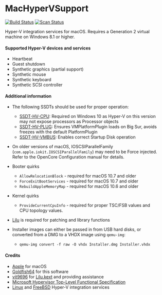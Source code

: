 MacHyperVSupport
================

[![Build Status](https://github.com/acidanthera/MacHyperVSupport/workflows/CI/badge.svg?branch=master)](https://github.com/acidanthera/MacHyperVSupport/actions) [![Scan Status](https://scan.coverity.com/projects/23212/badge.svg?flat=1)](https://scan.coverity.com/projects/23212)

Hyper-V integration services for macOS. Requires a Generation 2 virtual machine on Windows 8.1 or higher.

#### Supported Hyper-V devices and services
- Heartbeat
- Guest shutdown
- Synthetic graphics (partial support)
- Synthetic mouse
- Synthetic keyboard
- Synthetic SCSI controller

#### Additional information
- The following SSDTs should be used for proper operation:
  - [SSDT-HV-CPU](https://github.com/acidanthera/OpenCorePkg/blob/master/Docs/AcpiSamples/Source/SSDT-HV-CPU.dsl): Required on Windows 10 as Hyper-V on this version may not expose processors as Processor objects
  - [SSDT-HV-PLUG](https://github.com/acidanthera/OpenCorePkg/blob/master/Docs/AcpiSamples/Source/SSDT-HV-PLUG.dsl): Ensures VMPlatformPlugin loads on Big Sur, avoids freezes with the default PlatformPlugin
  - [SSDT-HV-VMBUS](https://github.com/acidanthera/OpenCorePkg/blob/master/Docs/AcpiSamples/Source/SSDT-HV-VMBUS.dsl): Enables correct Startup Disk operation

- On older versions of macOS, IOSCSIParallelFamily (`com.apple.iokit.IOSCSIParallelFamily`) may need to be Force injected. Refer to the OpenCore Configuration manual for details.
- Booter quirks
  - `AllowRelocationBlock` - required for macOS 10.7 and older
  - `ForceExitBootServices` - required for macOS 10.7 and older
  - `RebuildAppleMemoryMap` - required for macOS 10.6 and older
- Kernel quirks
  - `ProvideCurrentCpuInfo` - required for proper TSC/FSB values and CPU topology values.
- [Lilu](https://github.com/acidanthera/Lilu) is required for patching and library functions
- Installer images can either be passed in from USB hard disks, or converted from a DMG to a VHDX image using `qemu-img`:
  - `qemu-img convert -f raw -O vhdx Installer.dmg Installer.vhdx`

#### Credits
- [Apple](https://www.apple.com) for macOS
- [Goldfish64](https://github.com/Goldfish64) for this software
- [vit9696](https://github.com/vit9696) for [Lilu.kext](https://github.com/vit9696/Lilu) and providing assistance
- [Microsoft Hypervisor Top-Level Functional Specification](https://docs.microsoft.com/en-us/virtualization/hyper-v-on-windows/reference/tlfs)
- [Linux](https://github.com/torvalds/linux/tree/master/drivers/hv) and [FreeBSD](https://github.com/freebsd/freebsd-src/tree/main/sys/dev/hyperv) Hyper-V integration services
